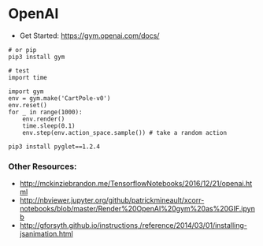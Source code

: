 # OpenAI 

- Get Started: https://gym.openai.com/docs/

```
# or pip 
pip3 install gym

# test
import time

import gym
env = gym.make('CartPole-v0')
env.reset()
for _ in range(1000):
	env.render()
	time.sleep(0.1)
	env.step(env.action_space.sample()) # take a random action

pip3 install pyglet==1.2.4
```

### Other Resources: 

- http://mckinziebrandon.me/TensorflowNotebooks/2016/12/21/openai.html
- http://nbviewer.jupyter.org/github/patrickmineault/xcorr-notebooks/blob/master/Render%20OpenAI%20gym%20as%20GIF.ipynb  
- http://gforsyth.github.io/instructions,/reference/2014/03/01/installing-jsanimation.html